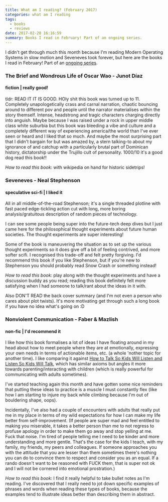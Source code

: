 ```yaml
---
title: What am I reading? (February 2017)
categories: what am I reading
tags:
  - books
  - reviews
date: 2017-02-28 16:16:59
summary: Books I read in February! Part of an ongoing series.
---
```



I didn't get through much this month because I'm reading Modern Operating Systems in slow motion and Seveneves took forever, but here are the books I read in February! Part of an [ongoing series](http://daiyi.co/blog/categories/what-am-I-reading/).

<!-- more -->

### The Brief and Wondrous Life of Oscar Wao - Junot Díaz
#### fiction | really good!

tldr: READ IT IT IS GOOD. HOly shit this book was turned up to 11. Completely unapologetically crass and carnal narration, chaotic bouncing around to different pov and people until the narrator materialises within the story themself. Intense, headstrong and tragic characters charging directly into anguish. Maybe because I was raised under a rock in upper middle class white suburbia but this book was bleeding a vibe and culture and a completely different way of experiencing america/the world than I've ever seen or heard and I liked that so much. And maybe the most surprising part that I didn't bargain for but was amazed by, a stern talking-to about my ignorance of and catchup with a particularly brutal part of Dominican history, dictatorship under the Trujillo cult of personality. 1000/10 it's a good dog read this book!!

*How to read this book*: with wikipedia on hand for historic sidetrips!


### Seveneves - Neal Stephenson
#### speculative sci-fi | I liked it

All in all middle-of-the-road Stephenson; it's a single threaded plotline with fast paced edge-tickling action cut with long, more boring analysis/gratuitous description of random pieces of technology.

I can see some people being super into the future-tech deep dives but I just came here for the philosophical thought experiments about future human societies. The thought experiments are super interesting!

Some of the book is maneuvering the situation as to set up the various thought experiments so it does give off a bit of feeling contrived, and more softer scifi. I recognised this trade-off and felt pretty forgiving. I'd recommend this book if you like Stephenson, but if you're new to Stephenson you should probably read Snow Crash or something instead!

*How to read this book*: play along with the thought experiments and have a discussion buddy as you read; reading this book definitely felt more satisfying when I had someone to talk/rant about the ideas in it with.

Also DON'T READ the back cover summary (and I'm not even a person who cares about plot twists). It's more motivating get through such a long book if you have no idea what's going on :D


### Nonviolent Communication - Faber & Mazlish
#### non-fic | I'd recommend it

I like how this book formalises a lot of ideas I have floating around in my head about how to meet people where they are at emotionally, expressing your own needs in terms of actionable items, etc. (a whole 'nother topic for another time). I like comparing it against [How to Talk So Kids Will Listen and Listen So Kids Will Talk](https://www.goodreads.com/book/show/769016.How_to_Talk_So_Kids_Will_Listen_Listen_So_Kids_Will_Talk), which has similar axioms but angles it more towards parenting/interacting with children (which is really powerful for communicating with adults sometimes).

I've started teaching again this month and have gotten some nice reminders that putting these ideas to practice is a muscle I must constantly flex (like how I am starting to injure my back while climbing because I'm out of bouldering shape, oops).

Incidentally, I've also had a couple of encounters with adults that really put me in my place in terms of my wild expectations for how I can make my life better from self-improvement. (If people are super mad and feel entitled to making you miserable, it takes a better person than me to not regress to profuse apology in order to make them go away and stop yelling at me. Fuck that noise. I'm tired of people telling me I need to be kinder and more understanding and more gentle. That's the case for the kids I teach, with my family, my friends, my peers and colleagues. If someone approaches you with the attitude that you are lesser than them sometimes there's nothing you can do to convince them to respect and consider you as an equal. If a rando doesn't want to be reasoned with FUCK them, that is super not ok and I will not be cornered into emotional prostration.)

*How to read this book*: I find it really helpful to take bullet notes as I'm reading. I've discovered that I really need to jot down specific examples of phrases and words when reading these types of books, because the examples tend to illustrate ideas better than describing them in abstract.

